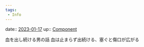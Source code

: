 ```yaml
---
tags:
 - Info
---
```


date:: [2023-01-17](/Daily_Note/2023-01-17.md)
up:: [Component](../Bar/Novel/Chaos/Component.md)

血を出し続ける男の話
血は止まらず出続ける、塞ぐと傷口が広がる